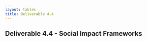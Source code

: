 ```yaml
---
layout: tables
title: Deliverable 4.4
---
```


## Deliverable 4.4 - Social Impact Frameworks

<table id="csv-table"></table>

<script>
    document.addEventListener('DOMContentLoaded', function() {
        renderCSVTable('{{ site.baseurl }}/tables/44-frameworks-socialImpact.csv', 'csv-table');
    });
</script>
